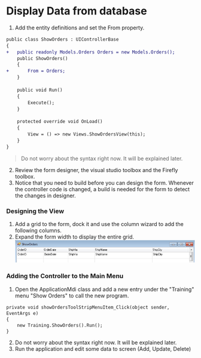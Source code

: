 ﻿
# Display Data from database 
   




   1. Add the entity definitions and set the From property. 


```diff
public class ShowOrders : UIControllerBase
{
+   public readonly Models.Orders Orders = new Models.Orders();
    public ShowOrders()
    {
+       From = Orders;
    }

    public void Run()
    {
        Execute();
    }

    protected override void OnLoad()
    {
        View = () => new Views.ShowOrdersView(this);
    }
}
```

>Do not worry about the syntax right now. It will be explained later.


  2.	Review the form designer, the visual studio toolbox and the Firefly toolbox. 
  3.	Notice that you need to build before you can design the form. Whenever the controller code is changed, a build is needed for the form to detect the changes in designer.

### Designing the View
1.	Add a grid to the form, dock it and use the column wizard to add the following columns.
2.	Expand the form width to display the entire grid.
![Designing The Screen](Designing-the-screen.png)

### Adding the Controller to the Main Menu

1.	Open the ApplicationMdi class and add a new entry under the "Training" menu "Show Orders" to call the new program.
```
private void showOrdersToolStripMenuItem_Click(object sender, EventArgs e)
{
    new Training.ShowOrders().Run();
}
```

2.	Do not worry about the syntax right now. It will be explained later.
3.	Run the application and edit some data to screen  (Add, Update, Delete)

